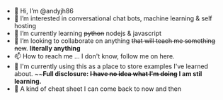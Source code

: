 - 👋 Hi, I’m @andyjh86
- 👀 I’m interested in conversational chat bots, machine learning & self hosting
- 🌱 I’m currently learning ~~python~~ nodejs & javascript
- 💞️ I’m looking to collaborate on anything ~~that will teach me something new~~. **literally anything**
- 📫 How to reach me ... I don't know, follow me on here.
- 💾 I'm currently using this as a place to store examples I've learned about. ~~**Full disclosure: ~~I have no idea what I'm doing~~ I am stil learning.**
- 📝 A kind of cheat sheet I can come back to now and then

<!---
andyjh86/andyjh86 is a ✨ special ✨ repository because its `README.md` (this file) appears on your GitHub profile.
You can click the Preview link to take a look at your changes.
--->
